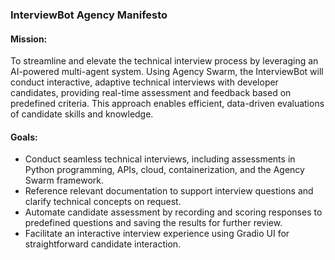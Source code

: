 ### InterviewBot Agency Manifesto

#### Mission:

To streamline and elevate the technical interview process by leveraging an AI-powered multi-agent system. Using Agency Swarm, the InterviewBot will conduct interactive, adaptive technical interviews with developer candidates, providing real-time assessment and feedback based on predefined criteria. This approach enables efficient, data-driven evaluations of candidate skills and knowledge.

#### Goals:

* Conduct seamless technical interviews, including assessments in Python programming, APIs, cloud, containerization, and the Agency Swarm framework.
* Reference relevant documentation to support interview questions and clarify technical concepts on request.
* Automate candidate assessment by recording and scoring responses to predefined questions and saving the results for further review.
* Facilitate an interactive interview experience using Gradio UI for straightforward candidate interaction.